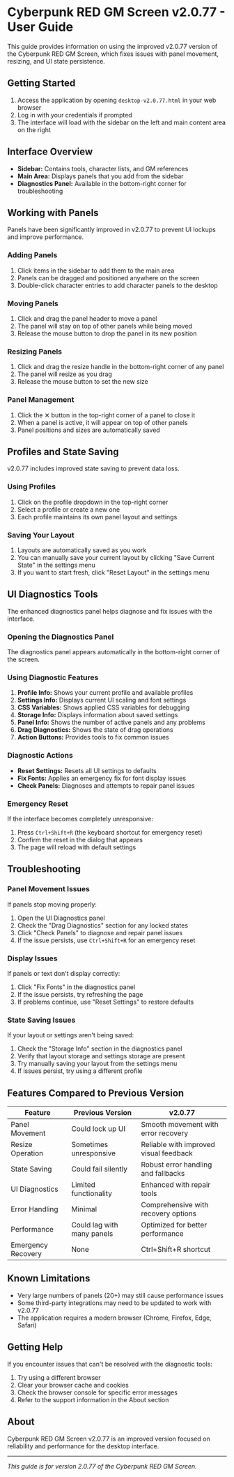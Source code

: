 # Cyberpunk RED GM Screen v2.0.77 - User Guide

This guide provides information on using the improved v2.0.77 version of the Cyberpunk RED GM Screen, which fixes issues with panel movement, resizing, and UI state persistence.

## Getting Started

1. Access the application by opening `desktop-v2.0.77.html` in your web browser
2. Log in with your credentials if prompted
3. The interface will load with the sidebar on the left and main content area on the right

## Interface Overview

- **Sidebar:** Contains tools, character lists, and GM references
- **Main Area:** Displays panels that you add from the sidebar
- **Diagnostics Panel:** Available in the bottom-right corner for troubleshooting

## Working with Panels

Panels have been significantly improved in v2.0.77 to prevent UI lockups and improve performance.

### Adding Panels

1. Click items in the sidebar to add them to the main area
2. Panels can be dragged and positioned anywhere on the screen
3. Double-click character entries to add character panels to the desktop

### Moving Panels

1. Click and drag the panel header to move a panel
2. The panel will stay on top of other panels while being moved
3. Release the mouse button to drop the panel in its new position

### Resizing Panels

1. Click and drag the resize handle in the bottom-right corner of any panel
2. The panel will resize as you drag
3. Release the mouse button to set the new size

### Panel Management

1. Click the ✕ button in the top-right corner of a panel to close it
2. When a panel is active, it will appear on top of other panels
3. Panel positions and sizes are automatically saved

## Profiles and State Saving

v2.0.77 includes improved state saving to prevent data loss.

### Using Profiles

1. Click on the profile dropdown in the top-right corner
2. Select a profile or create a new one
3. Each profile maintains its own panel layout and settings

### Saving Your Layout

1. Layouts are automatically saved as you work
2. You can manually save your current layout by clicking "Save Current State" in the settings menu
3. If you want to start fresh, click "Reset Layout" in the settings menu

## UI Diagnostics Tools

The enhanced diagnostics panel helps diagnose and fix issues with the interface.

### Opening the Diagnostics Panel

The diagnostics panel appears automatically in the bottom-right corner of the screen.

### Using Diagnostic Features

1. **Profile Info:** Shows your current profile and available profiles
2. **Settings Info:** Displays current UI scaling and font settings
3. **CSS Variables:** Shows applied CSS variables for debugging
4. **Storage Info:** Displays information about saved settings
5. **Panel Info:** Shows the number of active panels and any problems
6. **Drag Diagnostics:** Shows the state of drag operations
7. **Action Buttons:** Provides tools to fix common issues

### Diagnostic Actions

- **Reset Settings:** Resets all UI settings to defaults
- **Fix Fonts:** Applies an emergency fix for font display issues
- **Check Panels:** Diagnoses and attempts to repair panel issues

### Emergency Reset

If the interface becomes completely unresponsive:

1. Press `Ctrl+Shift+R` (the keyboard shortcut for emergency reset)
2. Confirm the reset in the dialog that appears
3. The page will reload with default settings

## Troubleshooting

### Panel Movement Issues

If panels stop moving properly:

1. Open the UI Diagnostics panel
2. Check the "Drag Diagnostics" section for any locked states
3. Click "Check Panels" to diagnose and repair panel issues
4. If the issue persists, use `Ctrl+Shift+R` for an emergency reset

### Display Issues

If panels or text don't display correctly:

1. Click "Fix Fonts" in the diagnostics panel
2. If the issue persists, try refreshing the page
3. If problems continue, use "Reset Settings" to restore defaults

### State Saving Issues

If your layout or settings aren't being saved:

1. Check the "Storage Info" section in the diagnostics panel
2. Verify that layout storage and settings storage are present
3. Try manually saving your layout from the settings menu
4. If issues persist, try using a different profile

## Features Compared to Previous Version

| Feature | Previous Version | v2.0.77 |
|---------|------------------|---------|
| Panel Movement | Could lock up UI | Smooth movement with error recovery |
| Resize Operation | Sometimes unresponsive | Reliable with improved visual feedback |
| State Saving | Could fail silently | Robust error handling and fallbacks |
| UI Diagnostics | Limited functionality | Enhanced with repair tools |
| Error Handling | Minimal | Comprehensive with recovery options |
| Performance | Could lag with many panels | Optimized for better performance |
| Emergency Recovery | None | Ctrl+Shift+R shortcut |

## Known Limitations

- Very large numbers of panels (20+) may still cause performance issues
- Some third-party integrations may need to be updated to work with v2.0.77
- The application requires a modern browser (Chrome, Firefox, Edge, Safari)

## Getting Help

If you encounter issues that can't be resolved with the diagnostic tools:

1. Try using a different browser
2. Clear your browser cache and cookies
3. Check the browser console for specific error messages
4. Refer to the support information in the About section

## About

Cyberpunk RED GM Screen v2.0.77 is an improved version focused on reliability and performance for the desktop interface.

---

*This guide is for version 2.0.77 of the Cyberpunk RED GM Screen.*